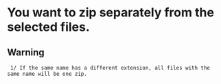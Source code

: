 #  You want to zip separately from the selected files.

## Warning
     1/ If the same name has a different extension, all files with the same name will be one zip.
